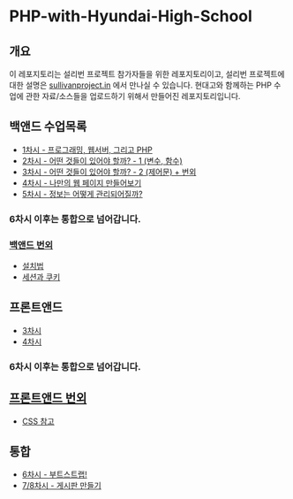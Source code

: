 # PHP-with-Hyundai-High-School

## 개요

 이 레포지토리는 설리번 프로젝트 참가자들을 위한 레포지토리이고, 설리번 프로젝트에 대한 설명은 [sullivanproject.in](http://sullivanproject.in/) 에서 만나실 수 있습니다.
 현대고와 함께하는 PHP 수업에 관한 자료/소스들을 업로드하기 위해서 만들어진 레포지토리입니다.

## 백앤드 수업목록
* [1차시 - 프로그래밍, 웹서버, 그리고 PHP](./Backend/1차시)
* [2차시 - 어떤 것들이 있어야 할까? - 1 (변수, 함수)](./Backend/2차시)
* [3차시 - 어떤 것들이 있어야 할까? - 2 (제어문) + 번외](./Backend/3차시)
* [4차시 - 나만의 웹 페이지 만들어보기](./Backend/4차시)
* [5차시 - 정보는 어떻게 관리되어질까?](./Backend/5차시)

### 6차시 이후는 통합으로 넘어갑니다.

### [백앤드 번외](./Backend/번외)
* [설치법](./Backend/번외/개발환경의설치.md)
* [세션과 쿠키](./Backend/번외/세션과쿠키.md)

## 프론트앤드 
* [3차시](./Frontend/3차시)
* [4차시](./Frontend/4차시)

### 6차시 이후는 통합으로 넘어갑니다.

## [프론트앤드 번외](./Frontend/번외)
* [CSS 참고](./Frontend/번외/CSS참고.md)

## 통합
* [6차시 - 부트스트랩!](./Integration/6차시)
* [7/8차시 - 게시판 만들기](./Integration/78차시)